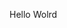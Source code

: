 Hello Wolrd











































































































































































































































































































































































































































































































































































































































































































































































































































































































































































































































































































































































































































































































































































































































































































































































































































































































































































































































































































































































































































































































































































































